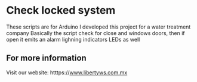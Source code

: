 # Check locked system
These scripts are for Arduino 
I developed this project for a water treatment company
Basically the script check for close and windows doors, then if open it emits an alarm lighning indicators LEDs as well
## For more information
Visit our website: htttps://www.libertyws.com.mx
